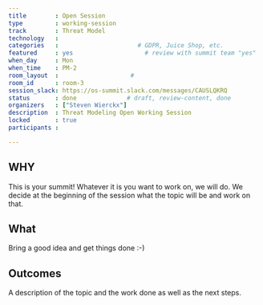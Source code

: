 ```yaml
---
title        : Open Session
type         : working-session
track        : Threat Model
technology   :
categories   :                      # GDPR, Juice Shop, etc.
featured     : yes                    # review with summit team "yes"
when_day     : Mon
when_time    : PM-2
room_layout  :                    #
room_id      : room-3
session_slack: https://os-summit.slack.com/messages/CAUSLQKRQ
status       : done              # draft, review-content, done
organizers   : ["Steven Wierckx"]
description  : Threat Modeling Open Working Session
locked       : true
participants :

---
```


## WHY

This is your summit! Whatever it is you want to work on, we will do. We decide at the beginning of the session what the topic will be and work on that.

## What

Bring a good idea and get things done :-)

## Outcomes

A description of the topic and the work done as well as the next steps.
